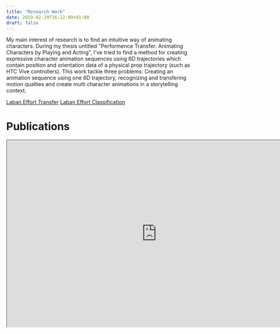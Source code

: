 ```yaml
---
title: "Research Work"
date: 2019-02-20T16:22:09+01:00
draft: false
---
```


My main interest of research is to find an intuitive way of animating characters. During my thesis untitled "Performence Transfer: Animating Characters by Playing and Acting", I've tried to find a method for creating expressive character animation sequences using 6D trajectories which contain position and orientation data of a physical prop trajectory (such as HTC Vive controllers).
This work tackle three problems: Creating an animation sequence using one 6D trajectory, recognizing and transfering motion qualties and create multi character animations in a storytelling context.




[Laban Effort Transfer](../laban_transfer)
[Laban Effort Classification](../hmm_classification)



# Publications
<p><iframe src="https://haltools.inria.fr/Public/afficheRequetePubli.php?labos_exp=174814&amp;auteur_exp=Maxime,Garcia&amp;CB_auteur=oui&amp;CB_titre=oui&amp;CB_article=oui&amp;CB_vignette=oui&amp;langue=Francais&amp;tri_exp=annee_publi&amp;tri_exp2=date_publi&amp;tri_exp3=date_publi&amp;ordre_aff=TA&amp;Fen=Aff&amp;css=../css/VisuOmbreVignettes.css" width="800" height="500" frameborder="2" scrolling="auto" align="top"></iframe></p>
